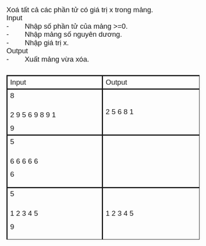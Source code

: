 <div class="problem_description" id="problem_description">
			<meta content="text/html; charset=UTF-8" http-equiv="content-type"><style type="text/css">ol{margin:0;padding:0}table td,table th{padding:0}.c2{border-right-style:solid;padding:5pt 5pt 5pt 5pt;border-bottom-border-top-width:1pt;border-right-width:1pt;border-left-vertical-align:top;border-right-border-left-width:1pt;border-top-style:solid;border-left-style:solid;border-bottom-width:1pt;width:234pt;border-top-border-bottom-style:solid}.c0{font-weight:400;text-decoration:none;vertical-align:baseline;font-size:14pt;font-family:"Arial";font-style:normal}.c5{font-weight:400;text-decoration:none;vertical-align:baseline;font-size:11pt;font-family:"Arial";font-style:normal}.c1{padding-top:0pt;padding-bottom:0pt;line-height:1.15;orphans:2;widows:2;text-align:left}.c4{padding-top:0pt;padding-bottom:0pt;line-height:1.0;text-align:left;height:11pt}.c7{padding-top:0pt;padding-bottom:0pt;line-height:1.0;text-align:left}.c11{border-spacing:0;border-collapse:collapse;margin-right:auto}.c6{padding-top:12pt;padding-bottom:12pt;line-height:1.0;text-align:left}.c3{padding-top:0pt;padding-bottom:12pt;line-height:1.0;text-align:left}.c10{background-color:#ffffff;max-width:468pt;padding:31.5pt 72pt 72pt 72pt}.c9{height:11pt}.c12{font-size:14pt}.c8{height:0pt}.title{padding-top:0pt;font-size:26pt;padding-bottom:3pt;font-family:"Arial";line-height:1.15;page-break-after:avoid;orphans:2;widows:2;text-align:left}.subtitle{padding-top:0pt;color:#666666;font-size:15pt;padding-bottom:16pt;font-family:"Arial";line-height:1.15;page-break-after:avoid;orphans:2;widows:2;text-align:left}li{font-size:11pt;font-family:"Arial"}p{margin:0;font-size:11pt;font-family:"Arial"}h1{padding-top:20pt;font-size:20pt;padding-bottom:6pt;font-family:"Arial";line-height:1.15;page-break-after:avoid;orphans:2;widows:2;text-align:left}h2{padding-top:18pt;font-size:16pt;padding-bottom:6pt;font-family:"Arial";line-height:1.15;page-break-after:avoid;orphans:2;widows:2;text-align:left}h3{padding-top:16pt;color:#434343;font-size:14pt;padding-bottom:4pt;font-family:"Arial";line-height:1.15;page-break-after:avoid;orphans:2;widows:2;text-align:left}h4{padding-top:14pt;color:#666666;font-size:12pt;padding-bottom:4pt;font-family:"Arial";line-height:1.15;page-break-after:avoid;orphans:2;widows:2;text-align:left}h5{padding-top:12pt;color:#666666;font-size:11pt;padding-bottom:4pt;font-family:"Arial";line-height:1.15;page-break-after:avoid;orphans:2;widows:2;text-align:left}h6{padding-top:12pt;color:#666666;font-size:11pt;padding-bottom:4pt;font-family:"Arial";line-height:1.15;page-break-after:avoid;font-style:italic;orphans:2;widows:2;text-align:left}</style><p class="c1"><span class="c0">Xoá tất cả các phần tử có giá trị x trong mảng. </span></p><p class="c1"><span class="c0">Input</span></p><p class="c1"><span class="c0">-&nbsp;&nbsp;&nbsp;&nbsp;&nbsp;&nbsp;&nbsp;&nbsp;Nhập số phần tử của mảng &gt;=0.</span></p><p class="c1"><span class="c0">-&nbsp;&nbsp;&nbsp;&nbsp;&nbsp;&nbsp;&nbsp;&nbsp;Nhập mảng số nguyên dương.</span></p><p class="c1"><span class="c0">-&nbsp;&nbsp;&nbsp;&nbsp;&nbsp;&nbsp;&nbsp;&nbsp;Nhập giá trị x.</span></p><p class="c1"><span class="c0">Output</span></p><p class="c1"><span class="c0">-&nbsp;&nbsp;&nbsp;&nbsp;&nbsp;&nbsp;&nbsp;&nbsp;Xuất mảng vừa xóa.</span></p><p class="c1 c9"><span class="c5"></span></p><a id="t.1b9b32a913ff115b445201a08d859db7d524d3e9"></a><a id="t.0"></a><table class="c11"><tbody><tr class="c8"><td class="c2" colspan="1" rowspan="1"><p class="c7"><span class="c0">Input</span></p></td><td class="c2" colspan="1" rowspan="1"><p class="c7"><span class="c0">Output</span></p></td></tr><tr class="c8"><td class="c2" colspan="1" rowspan="1"><p class="c3"><span class="c0">8</span></p><p class="c6"><span class="c0">2 9 5 6 9 8 9 1</span></p><p class="c7"><span class="c12">9</span></p></td><td class="c2" colspan="1" rowspan="1"><p class="c7"><span class="c12">2 5 6 8 1</span></p></td></tr><tr class="c8"><td class="c2" colspan="1" rowspan="1"><p class="c3"><span class="c0">5</span></p><p class="c6"><span class="c0">6 6 6 6 6</span></p><p class="c3"><span class="c0">6</span></p></td><td class="c2" colspan="1" rowspan="1"><p class="c4"><span class="c0"></span></p></td></tr><tr class="c8"><td class="c2" colspan="1" rowspan="1"><p class="c3"><span class="c0">5</span></p><p class="c6"><span class="c0">1 2 3 4 5</span></p><p class="c3"><span class="c0">9</span></p></td><td class="c2" colspan="1" rowspan="1"><p class="c7"><span class="c0">1 2 3 4 5</span></p></td></tr></tbody></table><p class="c1 c9"><span class="c5"></span></p>
		</div>